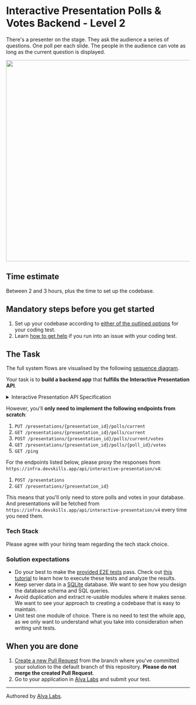 # Interactive Presentation Polls & Votes Backend - Level 2

There's a presenter on the stage. They ask the audience a series of questions. One poll per each slide. The people in the audience can vote as long as the current question is displayed.

<img width="550" src="https://user-images.githubusercontent.com/1162212/139849812-de799423-efc1-42f4-8298-e779c3aa17d7.png" />

## Time estimate

Between 2 and 3 hours, plus the time to set up the codebase.

## Mandatory steps before you get started

1. Set up your codebase according to [either of the outlined options](https://help.alvalabs.io/en/articles/9028914-how-to-set-up-the-codebase-for-your-coding-test) for your coding test.
2. Learn [how to get help](https://help.alvalabs.io/en/articles/9028899-how-to-ask-for-help-with-coding-tests) if you run into an issue with your coding test.

## The Task

<!--TASK_INSTRUCTIONS_START-->

The full system flows are visualised by the following [sequence diagram](https://swimlanes.io/u/mmSDwCQdM).

Your task is to **build a backend app** that **fulfills the Interactive Presentation API**.

<details>
<summary>Interactive Presentation API Specification</summary>

```json
{
  "openapi": "3.0.0",
  "info": {
    "title": "Interactive Presentations API",
    "version": "4.0.0"
  },
  "tags": [
    {
      "name": "Presenter",
      "description": "Operations used by the presenting webapp"
    },
    {
      "name": "Audience",
      "description": "Endpoints used by audience mobile app"
    },
    {
      "name": "Common",
      "description": "Reading current poll served to both presenter and the audience"
    },
    {
      "name": "Misc",
      "description": "Miscellaneous"
    }
  ],
  "servers": [
    {
      "url": "https://infra.devskills.app/api/interactive-presentation/v4"
    }
  ],
  "paths": {
    "/ping": {
      "get": {
        "summary": "Healhcheck to make sure the service is up",
        "responses": {
          "200": {
            "description": "The service is up and running"
          }
        },
        "tags": [
          "Misc"
        ]
      }
    },
    "/presentations": {
      "post": {
        "summary": "Creates a new presentation",
        "requestBody": {
          "required": true,
          "content": {
            "application/json": {
              "schema": {
                "$ref": "#/components/schemas/Presentation"
              }
            }
          }
        },
        "responses": {
          "201": {
            "description": "Presentation created.",
            "content": {
              "application/json": {
                "schema": {
                  "type": "object",
                  "properties": {
                    "presentation_id": {
                      "type": "string",
                      "format": "uuid",
                      "example": "123e4567-e89b-12d3-a456-426614174000"
                    }
                  }
                }
              }
            }
          },
          "400": {
            "description": "Mandatory body parameters missing or have incorrect type."
          },
          "405": {
            "description": "Specified HTTP method not allowed."
          },
          "415": {
            "description": "Specified content type not allowed."
          }
        },
        "tags": [
          "Presenter"
        ]
      }
    },
    "/presentations/{presentation_id}": {
      "parameters": [
        {
          "in": "path",
          "name": "presentation_id",
          "schema": {
            "type": "string",
            "format": "uuid",
            "example": "123e4567-e89b-12d3-a456-426614174000"
          },
          "required": true
        }
      ],
      "get": {
        "summary": "Reading the specified presentation",
        "responses": {
          "200": {
            "description": "Returning a Presentation object",
            "content": {
              "application/json": {
                "schema": {
                  "$ref": "#/components/schemas/Presentation"
                }
              }
            }
          },
          "404": {
            "description": "There is no presentation with the provided `presentation_id`"
          },
          "409": {
            "description": "There are no polls currently displayed"
          }
        },
        "tags": [
          "Presenter"
        ]
      }
    },
    "/presentations/{presentation_id}/polls/current": {
      "parameters": [
        {
          "in": "path",
          "name": "presentation_id",
          "schema": {
            "type": "string",
            "format": "uuid",
            "example": "123e4567-e89b-12d3-a456-426614174000"
          },
          "required": true
        }
      ],
      "get": {
        "summary": "Reading currently presented poll for a given presentation",
        "responses": {
          "200": {
            "description": "Returning `description`, `poll_id` and `options`, mainly for the voter to vote",
            "content": {
              "application/json": {
                "schema": {
                  "$ref": "#/components/schemas/Poll"
                }
              }
            }
          },
          "409": {
            "description": "There are no polls currently displayed"
          }
        },
        "tags": [
          "Common"
        ]
      },
      "put": {
        "summary": "Presenting the next poll",
        "responses": {
          "200": {
            "description": "The presentation successfully switched to the next slide. Responding with the poll content.",
            "content": {
              "application/json": {
                "schema": {
                  "allOf": [
                    {
                      "$ref": "#/components/schemas/Poll"
                    }
                  ]
                }
              }
            }
          },
          "404": {
            "description": "No presentation found."
          },
          "409": {
            "description": "The presentation ran out of polls."
          }
        },
        "tags": [
          "Presenter"
        ]
      }
    },
    "/presentations/{presentation_id}/polls/current/votes": {
      "parameters": [
        {
          "in": "path",
          "name": "presentation_id",
          "schema": {
            "type": "string",
            "format": "uuid",
            "example": "123e4567-e89b-12d3-a456-426614174000"
          },
          "required": true
        }
      ],
      "post": {
        "summary": "Sending votes",
        "requestBody": {
          "required": true,
          "content": {
            "application/json": {
              "schema": {
                "$ref": "#/components/schemas/Vote"
              }
            }
          }
        },
        "responses": {
          "204": {
            "description": "Vote successfully recorded"
          },
          "400": {
            "description": "The `poll_id` in the request body doesn't match the current poll."
          },
          "404": {
            "description": "Either `presentation_id` or `poll_id` not found"
          },
          "409": {
            "description": "In case of `poll_id` not matching currently displayed poll"
          }
        },
        "tags": [
          "Audience"
        ]
      }
    },
    "/presentations/{presentation_id}/polls/{poll_id}/votes": {
      "parameters": [
        {
          "in": "path",
          "name": "presentation_id",
          "schema": {
            "type": "string"
          },
          "required": true
        },
        {
          "in": "path",
          "name": "poll_id",
          "schema": {
            "type": "string"
          },
          "required": true
        }
      ],
      "get": {
        "summary": "Reading poll's voting results",
        "responses": {
          "200": {
            "description": "Vote successfully retrieved",
            "content": {
              "application/json": {
                "schema": {
                  "type": "array",
                  "items": {
                    "$ref": "#/components/schemas/Vote"
                  }
                }
              }
            }
          },
          "404": {
            "description": "Either `presentation_id` or `poll_id` not found"
          },
          "409": {
            "description": "In case of `poll_id` not matching currently displayed poll"
          }
        },
        "tags": [
          "Presenter"
        ]
      }
    }
  },
  "components": {
    "schemas": {
      "Presentation": {
        "type": "object",
        "properties": {
          "current_poll_index": {
            "type": "integer",
            "readOnly": true
          },
          "polls": {
            "type": "array",
            "items": {
              "$ref": "#/components/schemas/Poll"
            }
          }
        },
        "required": [
          "current_poll_index",
          "polls"
        ]
      },
      "Option": {
        "type": "object",
        "properties": {
          "key": {
            "type": "string",
            "example": "A"
          },
          "value": {
            "type": "string",
            "example": "Argentina"
          }
        },
        "required": [
          "key",
          "value"
        ]
      },
      "Vote": {
        "type": "object",
        "properties": {
          "key": {
            "type": "string",
            "example": "A"
          },
          "client_id": {
            "type": "string",
            "format": "uuid",
            "example": "55555555-e89b-12d3-a456-426614174000"
          },
          "poll_id": {
            "type": "string",
            "format": "uuid",
            "example": "12225555-e89b-12d3-a456-426614174000",
            "writeOnly": true
          }
        },
        "required": [
          "key",
          "client_id",
          "poll_id"
        ]
      },
      "Poll": {
        "properties": {
          "poll_id": {
            "type": "string",
            "format": "uuid",
            "example": "123e4567-e89b-12d3-a456-426614174000",
            "readOnly": true
          },
          "question": {
            "type": "string",
            "example": "Which of the countries would you like to visit the most?"
          },
          "options": {
            "type": "array",
            "items": {
              "$ref": "#/components/schemas/Option"
            }
          }
        },
        "required": [
          "poll_id",
          "options",
          "question"
        ]
      }
    }
  }
}
```
</details>

However, you'll **only need to implement the following endpoints from scratch**:

1. `PUT /presentations/{presentation_id}/polls/current`
2. `GET /presentations/{presentation_id}/polls/current`
3. `POST /presentations/{presentation_id}/polls/current/votes`
4. `GET /presentations/{presentation_id}/polls/{poll_id}/votes`
5. `GET /ping`

For the endpoints listed below, please proxy the responses from `https://infra.devskills.app/api/interactive-presentation/v4`:

1. `POST /presentations`
2. `GET /presentations/{presentation_id}`

This means that you'll only need to store polls and votes in your database. And presentations will be fetched from `https://infra.devskills.app/api/interactive-presentation/v4` every time you need them.

### Tech Stack

Please agree with your hiring team regarding the tech stack choice.

### Solution expectations

- Do your best to make the [provided E2E tests](cypress/e2e/test.cy.js) pass. Check out [this tutorial](https://help.alvalabs.io/en/articles/9028831-how-to-work-with-cypress) to learn how to execute these tests and analyze the results.
- Keep server data in a [SQLite](https://www.sqlite.org/index.html) database. We want to see how you design the database schema and SQL queries.
- Avoid duplication and extract re-usable modules where it makes sense. We want to see your approach to creating a codebase that is easy to maintain.
- Unit test one module of choice. There is no need to test the whole app, as we only want to understand what you take into consideration when writing unit tests.

<!--TASK_INSTRUCTIONS_END-->

## When you are done

1. [Create a new Pull Request](https://docs.github.com/en/pull-requests/collaborating-with-pull-requests/proposing-changes-to-your-work-with-pull-requests/creating-a-pull-request) from the branch where you've committed your solution to the default branch of this repository. **Please do not merge the created Pull Request**.
2. Go to your application in [Alva Labs](https://app.alvalabs.io) and submit your test.

---

Authored by [Alva Labs](https://www.alvalabs.io/).
